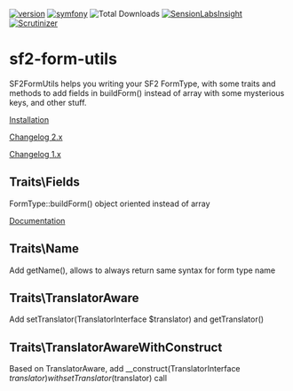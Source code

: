 [![version](https://img.shields.io/badge/version-2.0.0-green.svg)](https://github.com/steevanb/sf2-form-utils/tree/2.0.0)
[![symfony](https://img.shields.io/badge/symfony-%3E%3D%202.3-blue.svg)](https://symfony.com/)
![Total Downloads](https://poser.pugx.org/steevanb/sf2-form-utils/downloads)
[![SensionLabsInsight](https://img.shields.io/badge/SensionLabsInsight-platinum-brightgreen.svg)](https://insight.sensiolabs.com/projects/0f599bbe-1431-4f4c-aa7a-2b25c4c121df/analyses/19)
[![Scrutinizer](https://img.shields.io/badge/scrutinizer-10%2F10-brightgreen.svg)](https://scrutinizer-ci.com/g/steevanb/sf2-form-utils/inspections/3e1a8828-27ce-42ac-ae4f-512b35864c5b)

sf2-form-utils
==============

SF2FormUtils helps you writing your SF2 FormType, with some traits and methods to add fields in buildForm() instead of array with some mysterious keys, and other stuff.

[Installation](Documentation/installation.md)

[Changelog 2.x](Documentation/changelog_2_x.md)

[Changelog 1.x](Documentation/changelog_1_x.md)

Traits\Fields
--------------------------------

FormType::buildForm() object oriented instead of array

[Documentation](Documentation/fields.md)

Traits\Name
------------------------------

Add getName(), allows to always return same syntax for form type name

Traits\TranslatorAware
-----------------------------------------

Add setTranslator(TranslatorInterface $translator) and getTranslator()

Traits\TranslatorAwareWithConstruct
------------------------------------------------------

Based on TranslatorAware, add __construct(TranslatorInterface $translator) with setTranslator($translator) call
